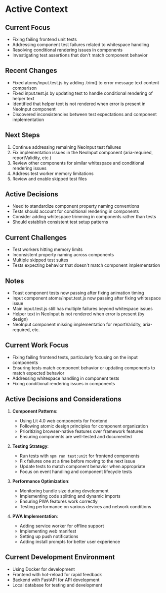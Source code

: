 # Active Context

## Current Focus
- Fixing failing frontend unit tests
- Addressing component test failures related to whitespace handling
- Resolving conditional rendering issues in components
- Investigating test assertions that don't match component behavior

## Recent Changes
- Fixed atoms/input.test.js by adding .trim() to error message text content comparison
- Fixed input.test.js by updating test to handle conditional rendering of helper text
- Identified that helper text is not rendered when error is present in NeoInput component
- Discovered inconsistencies between test expectations and component implementation

## Next Steps
1. Continue addressing remaining NeoInput test failures
2. Fix implementation issues in the NeoInput component (aria-required, reportValidity, etc.)
3. Review other components for similar whitespace and conditional rendering issues
4. Address test worker memory limitations
5. Review and enable skipped test files

## Active Decisions
- Need to standardize component property naming conventions
- Tests should account for conditional rendering in components
- Consider adding whitespace trimming in components rather than tests
- Should establish consistent test setup patterns

## Current Challenges
- Test workers hitting memory limits
- Inconsistent property naming across components
- Multiple skipped test suites
- Tests expecting behavior that doesn't match component implementation

## Notes
- Toast component tests now passing after fixing animation timing
- Input component atoms/input.test.js now passing after fixing whitespace issue
- Main input.test.js still has multiple failures beyond whitespace issues
- Helper text in NeoInput is not rendered when error is present (by design)
- NeoInput component missing implementation for reportValidity, aria-required, etc.

## Current Work Focus
- Fixing failing frontend tests, particularly focusing on the input components
- Ensuring tests match component behavior or updating components to match expected behavior
- Addressing whitespace handling in component tests
- Fixing conditional rendering issues in components

## Active Decisions and Considerations
1. **Component Patterns**:
   - Using Lit 4.0 web components for frontend
   - Following atomic design principles for component organization
   - Prioritizing browser-native features over framework features
   - Ensuring components are well-tested and documented

2. **Testing Strategy**:
   - Run tests with `npm run test:unit` for frontend components
   - Fix failures one at a time before moving to the next issue
   - Update tests to match component behavior when appropriate
   - Focus on event handling and component lifecycle tests

3. **Performance Optimization**:
   - Monitoring bundle size during development
   - Implementing code splitting and dynamic imports
   - Ensuring PWA features work correctly
   - Testing performance on various devices and network conditions

4. **PWA Implementation**:
   - Adding service worker for offline support
   - Implementing web manifest
   - Setting up push notifications
   - Adding install prompts for better user experience

## Current Development Environment
- Using Docker for development
- Frontend with hot-reload for rapid feedback
- Backend with FastAPI for API development
- Local database for testing and development 